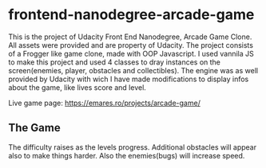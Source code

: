 frontend-nanodegree-arcade-game
===============================

This is the project of Udacity Front End Nanodegree, Arcade Game Clone. All assets were provided and are property of Udacity. 
The project consists of a Frogger like game clone, made with OOP Javascript.
I used vannila JS to make this project and used 4 classes to dray instances on the screen(enemies, player, obstacles and collectibles). The engine was as well provided by Udacity with wich I have made modifications to display infos about the game, like lives score and level.

Live game page: https://emares.ro/projects/arcade-game/

## The Game 
The difficulty raises as the levels progress. Additional obstacles will appear also to make things harder. Also the enemies(bugs) will increase speed.
